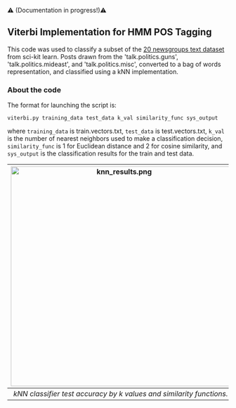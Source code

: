 :warning: (Documentation in progress!):warning:

Viterbi Implementation for HMM POS Tagging
---

This code was used to classify a subset of the [20 newsgroups text dataset](https://scikit-learn.org/0.19/datasets/twenty_newsgroups.html) from sci-kit learn. Posts drawn from the 'talk.politics.guns', 'talk.politics.mideast', and 'talk.politics.misc', converted to a bag of words representation, and classified using a kNN implementation.

### About the code

The format for launching the script is:  

```viterbi.py training_data test_data k_val similarity_func sys_output```

where ```training_data``` is train.vectors.txt, ```test_data``` is test.vectors.txt, ```k_val``` is the number of nearest neighbors used to make a classification decision, ```similarity_func``` is 1 for Euclidean distance and 2 for cosine similarity, and ```sys_output``` is the classification results for the train and test data.

| <img src="knn_results.png" alt="knn_results.png" width="500"/> | 
|:--:| 
| *kNN classifier test accuracy by k values and similarity functions.* |
